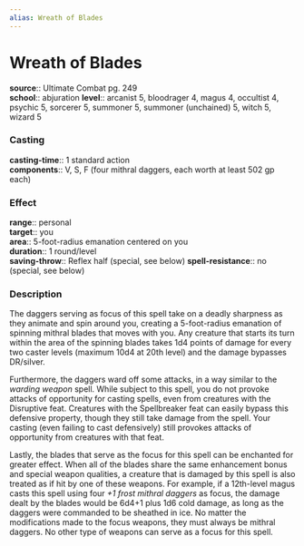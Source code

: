 ```yaml
---
alias: Wreath of Blades
---
```


# Wreath of Blades 

**source**:: Ultimate Combat pg. 249  
**school**:: abjuration
**level**:: arcanist 5, bloodrager 4, magus 4, occultist 4, psychic 5, sorcerer 5, summoner 5, summoner (unchained) 5, witch 5, wizard 5

### Casting 

**casting-time**:: 1 standard action  
**components**:: V, S, F (four mithral daggers, each worth at least 502 gp each)

### Effect 

**range**:: personal  
**target**:: you  
**area**:: 5-foot-radius emanation centered on you  
**duration**:: 1 round/level  
**saving-throw**:: Reflex half (special, see below)
**spell-resistance**:: no (special, see below)

### Description 

The daggers serving as focus of this spell take on a deadly sharpness as they animate and spin around you, creating a 5-foot-radius emanation of spinning mithral blades that moves with you. Any creature that starts its turn within the area of the spinning blades takes 1d4 points of damage for every two caster levels (maximum 10d4 at 20th level) and the damage bypasses DR/silver.  
  
Furthermore, the daggers ward off some attacks, in a way similar to the *warding weapon* spell. While subject to this spell, you do not provoke attacks of opportunity for casting spells, even from creatures with the Disruptive feat. Creatures with the Spellbreaker feat can easily bypass this defensive property, though they still take damage from the spell. Your casting (even failing to cast defensively) still provokes attacks of opportunity from creatures with that feat.  
  
Lastly, the blades that serve as the focus for this spell can be enchanted for greater effect. When all of the blades share the same enhancement bonus and special weapon qualities, a creature that is damaged by this spell is also treated as if hit by one of these weapons. For example, if a 12th-level magus casts this spell using four *+1 frost mithral daggers* as focus, the damage dealt by the blades would be 6d4+1 plus 1d6 cold damage, as long as the daggers were commanded to be sheathed in ice. No matter the modifications made to the focus weapons, they must always be mithral daggers. No other type of weapons can serve as a focus for this spell.
